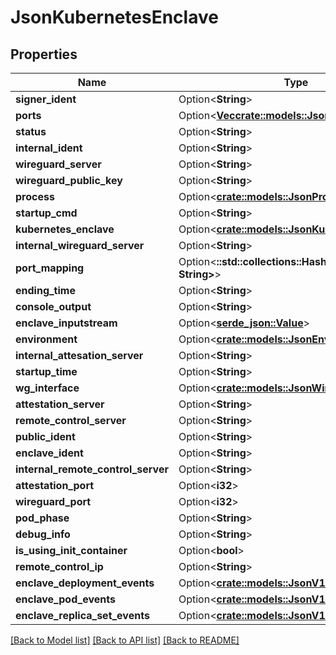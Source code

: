 # JsonKubernetesEnclave

## Properties

Name | Type | Description | Notes
------------ | ------------- | ------------- | -------------
**signer_ident** | Option<**String**> |  | [optional]
**ports** | Option<[**Vec<crate::models::JsonEnclavePort>**](json_EnclavePort.md)> |  | [optional]
**status** | Option<**String**> |  | [optional]
**internal_ident** | Option<**String**> |  | [optional]
**wireguard_server** | Option<**String**> |  | [optional]
**wireguard_public_key** | Option<**String**> |  | [optional]
**process** | Option<[**crate::models::JsonProcess**](json_Process.md)> |  | [optional]
**startup_cmd** | Option<**String**> |  | [optional]
**kubernetes_enclave** | Option<[**crate::models::JsonKubernetesEnclave**](json_KubernetesEnclave.md)> |  | [optional]
**internal_wireguard_server** | Option<**String**> |  | [optional]
**port_mapping** | Option<**::std::collections::HashMap<String, String>**> |  | [optional]
**ending_time** | Option<**String**> |  | [optional]
**console_output** | Option<**String**> |  | [optional]
**enclave_inputstream** | Option<[**serde_json::Value**](.md)> |  | [optional]
**environment** | Option<[**crate::models::JsonEnvironment**](json_Environment.md)> |  | [optional]
**internal_attesation_server** | Option<**String**> |  | [optional]
**startup_time** | Option<**String**> |  | [optional]
**wg_interface** | Option<[**crate::models::JsonWireguardInterface**](json_WireguardInterface.md)> |  | [optional]
**attestation_server** | Option<**String**> |  | [optional]
**remote_control_server** | Option<**String**> |  | [optional]
**public_ident** | Option<**String**> |  | [optional]
**enclave_ident** | Option<**String**> |  | [optional]
**internal_remote_control_server** | Option<**String**> |  | [optional]
**attestation_port** | Option<**i32**> |  | [optional]
**wireguard_port** | Option<**i32**> |  | [optional]
**pod_phase** | Option<**String**> |  | [optional]
**debug_info** | Option<**String**> |  | [optional]
**is_using_init_container** | Option<**bool**> |  | [optional]
**remote_control_ip** | Option<**String**> |  | [optional]
**enclave_deployment_events** | Option<[**crate::models::JsonV1EventList**](json_V1EventList.md)> |  | [optional]
**enclave_pod_events** | Option<[**crate::models::JsonV1EventList**](json_V1EventList.md)> |  | [optional]
**enclave_replica_set_events** | Option<[**crate::models::JsonV1EventList**](json_V1EventList.md)> |  | [optional]

[[Back to Model list]](../README.md#documentation-for-models) [[Back to API list]](../README.md#documentation-for-api-endpoints) [[Back to README]](../README.md)


